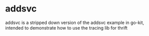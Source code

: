 # addsvc

addsvc is a stripped down version of the addsvc example in go-kit, intended to demonstrate how to use the tracing lib for thrift
